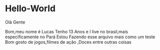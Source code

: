 # Hello-World

Olá Gente 

Bom,meu nome é Lucas Tenho 13 Anos e I live no brasil,mais especificamente no Pará
Estou Fazendo esse arquivo mais como um teste
Bom gosto de jogos,filmes de ação ,Doces entre outras coisas
